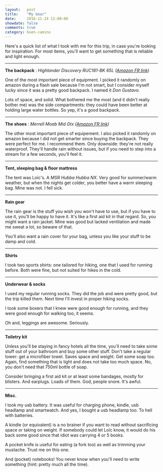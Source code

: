 ```yaml
---
layout:   post
title:    "My Gear"
date:     2016-11-24 12:00:00
showdate: false
comments: true
category: buen-camino
---
```


Here's a quick list of what I took with me for this trip, in case you're looking for inspiration. For most items, you'll want to get something that is reliable and light enough.

<hr class="chapter-separator">

**The backpack** : _Highlander Discovery RUC181-BK 65L ([Amazon FR link](https://www.amazon.fr/gp/product/B00BNTOVCU/))_

One of the most important piece of equipment. I picked it randomly on amazon during a flash sale because I'm not smart, but I consider myself lucky since it was a pretty good backpack. I named it _Don Gustavo_.

Lots of space, and solid. What bothered me the most (and it didn't really bother me) was the side compartments: they could have been better at holding large water bottles. So yep, it's a good backpack.

<hr class="chapter-separator">

**The shoes** : _Merrell Moab Mid Gtx ([Amazon FR link](https://www.amazon.fr/gp/product/B0014YO8PO))_

The other most important piece of equipement. I also picked it randomly on amazon because I did not get smarter since buying the backpack. They were perfect for me. I recommend them. Only downside: they're not really waterproof. They'll handle rain without issues, but if you need to step into a stream for a few seconds, you'll feel it.

<hr class="chapter-separator">

**Tent, sleeping bag & floor mattress**

The tent was Loïc's. A _MSR Hubba Hubba NX_. Very good for summer/warm weather, but when the nights get colder, you better have a warm sleeping bag. Mine was not. I fell sick.

<hr class="chapter-separator">

**Rain gear**

The rain gear is the stuff you wish you won't have to use, but if you have to use it, you'll be happy to have it. It's like a first aid kit in that regard. So, you might want a rain jacket. Mine was good but lacked ventilation and made me sweat a lot, so beware of that.

You'll also want a rain cover for your bag, unless you like your stuff to be damp and cold.

<hr class="chapter-separator">

**Shirts**

I took two sports shirts: one tailored for hiking, one that I used for running before. Both were fine, but not suited for hikes in the cold.

<hr class="chapter-separator">

**Underwear & socks**

I used my regular running socks. They did the job and were pretty good, but the trip killed them. Next time I'll invest in proper hiking socks.

I took some boxers that I knew were good enough for running, and they were good enough for walking too, it seems.

Oh and, leggings are awesome. Seriously.

<hr class="chapter-separator">

**Toiletry kit**

Unless you'll be staying in fancy hotels all the time, you'll need to take some stuff out of your bathroom and buy some other stuff. Don't take a regular tower: get a microfiber towel. Saves space and weight. Get some soap too. Again, find something that is light and does not take too much space. No, you don't need that 750ml bottle of soap.

Consider bringing a first aid kit or at least some bandages, mostly for blisters. And earplugs. Loads of them. God, people snore. It's awful.

<hr class="chapter-separator">

**Misc.**

I took my usb battery. It was useful for charging phone, kindle, usb headlamp and smartwatch. And yes, I bought a usb headlamp too. To hell with batteries.

A kindle (or equivalent) is a no brainer if you want to read without sacrificing space or taking on weight. If somebody could let Loïc know, it would do his back some good since that idiot was carrying 4 or 5 books.

A pocket knife is useful for eating (a fork too) as well as trimming your mustache. Trust me on this one.

And (pocket) notebooks! You never know when you'll need to write something (hint: pretty much all the time).
